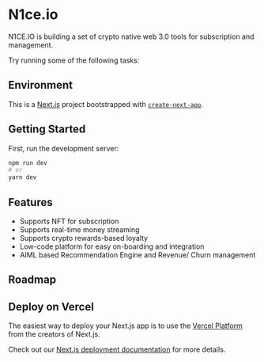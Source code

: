 # N1ce.io
N1CE.IO is building a set of crypto native web 3.0 tools for subscription and management.


Try running some of the following tasks:

## Environment
This is a [Next.js](https://nextjs.org/) project bootstrapped with [`create-next-app`](https://github.com/vercel/next.js/tree/canary/packages/create-next-app).

## Getting Started

First, run the development server:

```bash
npm run dev
# or
yarn dev
```

## Features

- Supports NFT for subscription
- Supports real-time money streaming
- Supports crypto rewards-based loyalty
- Low-code platform for easy on-boarding and integration
- AIML based Recommendation Engine and Revenue/ Churn management

## Roadmap

## Deploy on Vercel

The easiest way to deploy your Next.js app is to use the [Vercel Platform](https://vercel.com/new?utm_medium=default-template&filter=next.js&utm_source=create-next-app&utm_campaign=create-next-app-readme) from the creators of Next.js.

Check out our [Next.js deployment documentation](https://nextjs.org/docs/deployment) for more details.
